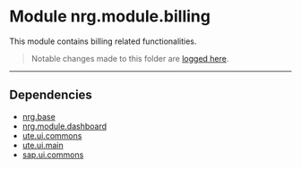 # Module nrg.module.billing
This module contains billing related functionalities.

> Notable changes made to this folder are [logged here](doc/CHANGELOG.md).

***
## Dependencies
* [nrg.base](../../../../ZEBASE/src/nrg/base/README.md)
* [nrg.module.dashboard](ZEMOD_DSHB/src/nrg/module/dashboard/README.md)
* [ute.ui.commons](ZECTRL_COMMONS/src/ute/ui/commons/README.md)
* [ute.ui.main](ZECTRL_MAIN/src/ute/ui/main/README.md)
* [sap.ui.commons](https://github.com/SAP/openui5/tree/master/src/sap.ui.commons)
